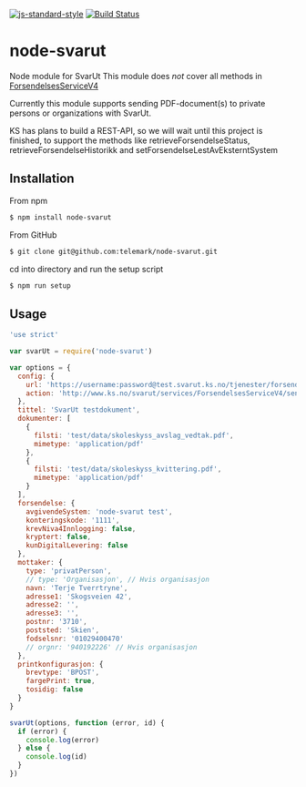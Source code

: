 [![js-standard-style](https://img.shields.io/badge/code%20style-standard-brightgreen.svg?style=flat)](https://github.com/feross/standard)
[![Build Status](https://travis-ci.org/telemark/node-svarut.svg?branch=master)](https://travis-ci.org/telemark/node-svarut)
# node-svarut
Node module for SvarUt
This module does *not* cover all methods in [ForsendelsesServiceV4](https://svarut.ks.no/tjenester/forsendelseservice/ForsendelsesServiceV4?wsdl)

Currently this module supports sending PDF-document(s) to private persons or organizations with SvarUt.

KS has plans to build a REST-API, so we will wait until this project is finished, to support the methods like retrieveForsendelseStatus, retrieveForsendelseHistorikk and setForsendelseLestAvEksterntSystem

## Installation
From npm

```sh
$ npm install node-svarut
```

From GitHub
```sh
$ git clone git@github.com:telemark/node-svarut.git
```

cd into directory and run the setup script

```sh
$ npm run setup
```

## Usage

```javascript
'use strict'

var svarUt = require('node-svarut')

var options = {
  config: {
    url: 'https://username:password@test.svarut.ks.no/tjenester/forsendelseservice/ForsendelsesServiceV4',
    action: 'http://www.ks.no/svarut/services/ForsendelsesServiceV4/sendForsendelse'
  },
  tittel: 'SvarUt testdokument',
  dokumenter: [
    {
      filsti: 'test/data/skoleskyss_avslag_vedtak.pdf',
      mimetype: 'application/pdf'
    },
    {
      filsti: 'test/data/skoleskyss_kvittering.pdf',
      mimetype: 'application/pdf'
    }
  ],
  forsendelse: {
    avgivendeSystem: 'node-svarut test',
    konteringskode: '1111',
    krevNiva4Innlogging: false,
    kryptert: false,
    kunDigitalLevering: false
  },
  mottaker: {
    type: 'privatPerson',
    // type: 'Organisasjon', // Hvis organisasjon
    navn: 'Terje Tverrtryne',
    adresse1: 'Skogsveien 42',
    adresse2: '',
    adresse3: '',
    postnr: '3710',
    poststed: 'Skien',
    fodselsnr: '01029400470'
    // orgnr: '940192226' // Hvis organisasjon
  },
  printkonfigurasjon: {
    brevtype: 'BPOST',
    fargePrint: true,
    tosidig: false
  }
}

svarUt(options, function (error, id) {
  if (error) {
    console.log(error)
  } else {
    console.log(id)
  }
})
```
